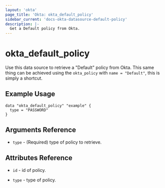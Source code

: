 ```yaml
---
layout: 'okta'
page_title: 'Okta: okta_default_policy'
sidebar_current: 'docs-okta-datasource-default-policy'
description: |-
  Get a Default policy from Okta.
---
```


# okta_default_policy

Use this data source to retrieve a "Default" policy from Okta. This same thing can be achieved using the `okta_policy` with `name = "Default"`, this is simply a shortcut.

## Example Usage

```hcl
data "okta_default_policy" "example" {
  type = "PASSWORD"
}
```

## Arguments Reference

- `type` - (Required) type of policy to retrieve.

## Attributes Reference

- `id` - id of policy.

- `type` - type of policy.
